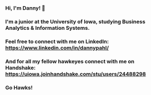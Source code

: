 ### Hi, I'm Danny! 👋

### I'm a junior at the University of Iowa, studying Business Analytics & Information Systems. 

### Feel free to connect with me on LinkedIn: https://www.linkedin.com/in/dannypahl/ 
### And for all my fellow hawkeyes connect with me on Handshake: https://uiowa.joinhandshake.com/stu/users/24488298
### Go Hawks!

<!--
**dannypahl/dannypahl** is a ✨ _special_ ✨ repository because its `README.md` (this file) appears on your GitHub profile.

Here are some ideas to get you started:

- 🔭 I’m currently working on ...
- 🌱 I’m currently learning ...
- 👯 I’m looking to collaborate on ...
- 🤔 I’m looking for help with ...
- 💬 Ask me about ...
- 📫 How to reach me: ...
- 😄 Pronouns: ...
- ⚡ Fun fact: ...
-->
